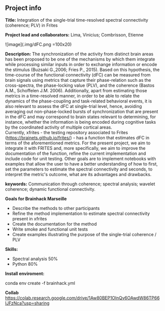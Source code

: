## Project info

**Title:**
Integration of the single-trial time-resolved spectral connectivity (coherence; PLV) in Frites

**Project lead and collaborators:** 
Lima, Vinicius; Combrisson, Etienne 

![image](.img/dFC.png =100x20)

**Description:**
The synchronization of the activity from distinct brain areas has been proposed to be one of the mechanisms by which them integrate while processing similar inputs in order to exchange information or encode the stimulus (Buzsaki G.,2006; Fries P., 2015). Based on this hypothesis, 
the time-course of the functional connectivity (dFC) can be measured from brain signals using metrics that capture their phase-relation such as the cross-spectra, 
the phase-locking value (PLV), and the coherence (Bastos A.M., Schoffelen J.M. 2006). Additionally, apart from estimating those metrics in a time-resolved 
manner, in order to be able to relate the dynamics of the phase-coupling and task-related behavioral events, it is also relevant to assess the dFC
at single-trial level, hence, avoiding averaging out non-phase-locked bursts of synchronization that are present in the dFC and may correspond to brain states relevant to determining, for instance, whether the information is being encoded during cognitive tasks by the coordinated activity of multiple cortical areas.  
Currently, xfrites - the testing repository associated to Frites (https://brainets.github.io/frites/) - has a function that estimates dFC in terms of the aforementioned metrics. 
For the present project, we aim to integrate it with FRITES and, more specifically, we aim to improve the documentation of the function, 
refine the current implementation and include code for unit testing. Other goals are to implement notebooks with examples that allow the user to have a better understanding of how to first, set the parameters to estimate the spectral connectivity and seconds, to interpret the metric's outcome, what are
its advantages and drawbacks.

**keywords:** Communication through coherence; spectral analysis; wavelet coherence; dynamic functional connectivity.

**Goals for Brainhack Marseille**
- Describe the methods to other participants
- Refine the method implementation to estimate spectral connectivity present in xfrites
- Create the documentation for the method
- Write smoke and functional unit tests
- Create examples illustrating the purpose of the single-trial coherence / PLV

**Skills:**
- Spectral analysis 50%
- Python 80%

**Install enviroment:**

conda env create -f brainhack.yml

**Collab**
https://colab.research.google.com/drive/1Aw80BEP1OlnQv6OAwdW86TP66IJFzNca?usp=sharing
